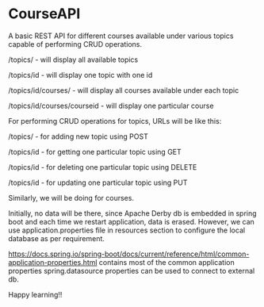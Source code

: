 # CourseAPI
A basic REST API for different courses available under various topics capable of performing CRUD operations.

/topics/ - will display all available topics

/topics/id - will display one topic with one id

/topics/id/courses/ - will display all courses available under each topic

/topics/id/courses/courseid - will display one particular course

For performing CRUD operations for topics, URLs will be like this:

/topics/ - for adding new topic using POST

/topics/id - for getting one particular topic using GET

/topics/id - for deleting one particular topic using DELETE

/topics/id - for updating one particular topic using PUT

Similarly, we will be doing for courses.

Initially, no data will be there, since Apache Derby db is embedded in spring boot and each time we restart application, data is erased.
However, we can use application.properties file in resources section to configure the local database as per requirement.

https://docs.spring.io/spring-boot/docs/current/reference/html/common-application-properties.html contains most of the common application properties
spring.datasource properties can be used to connect to external db.

Happy learning!!
